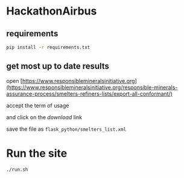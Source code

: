 # HackathonAirbus

## requirements

```bash
pip install -r requirements.txt
```

## get most up to date results

open [https://www.responsiblemineralsinitiative.org](https://www.responsiblemineralsinitiative.org/responsible-minerals-assurance-process/smelters-refiners-lists/export-all-conformant/)

accept the term of usage

and click on the *download* link

save the file as `flask_python/smelters_list.xml`

# Run the site

```bash
./run.sh
```
